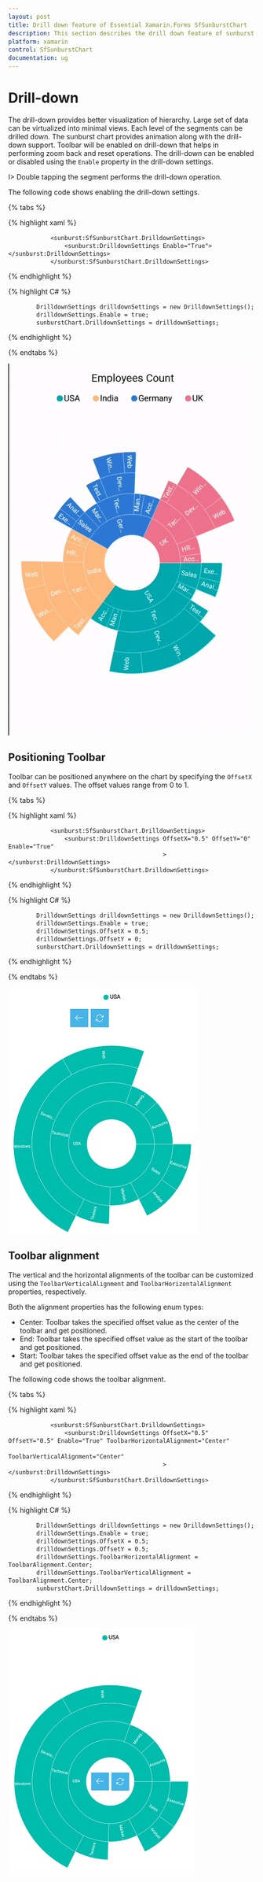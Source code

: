 ```yaml
---
layout: post
title: Drill down feature of Essential Xamarin.Forms SfSunburstChart
description: This section describes the drill down feature of sunburst chart.
platform: xamarin
control: SfSunburstChart
documentation: ug
---
```


# Drill-down

The drill-down provides better visualization of hierarchy. Large set of data can be virtualized into minimal views. Each level of the segments can be drilled down. The sunburst chart provides animation along with the drill-down support. Toolbar will be enabled on drill-down that helps in performing zoom back and reset operations. The drill-down can be enabled or disabled using the `Enable` property in the drill-down settings.

I>  Double tapping the segment performs the drill-down operation.

The following code shows enabling the drill-down settings.

{% tabs %} 

{% highlight xaml %}

                <sunburst:SfSunburstChart.DrilldownSettings>
                    <sunburst:DrilldownSettings Enable="True"></sunburst:DrilldownSettings>
                </sunburst:SfSunburstChart.DrilldownSettings>   


{% endhighlight %}

{% highlight C# %}

            DrilldownSettings drilldownSettings = new DrilldownSettings();
            drilldownSettings.Enable = true;
            sunburstChart.DrilldownSettings = drilldownSettings;

{% endhighlight %}

{% endtabs %} 

![](Drilldown_images/Drilldown.gif)

## Positioning Toolbar

Toolbar can be positioned anywhere on the chart by specifying the `OffsetX` and `OffsetY` values. The offset values range from 0 to 1.

{% tabs %} 

{% highlight xaml %}

                <sunburst:SfSunburstChart.DrilldownSettings>
                    <sunburst:DrilldownSettings OffsetX="0.5" OffsetY="0" Enable="True"
                                                ></sunburst:DrilldownSettings>
                </sunburst:SfSunburstChart.DrilldownSettings>  


{% endhighlight %}

{% highlight C# %}

            DrilldownSettings drilldownSettings = new DrilldownSettings();
            drilldownSettings.Enable = true;
            drilldownSettings.OffsetX = 0.5;
            drilldownSettings.OffsetY = 0;
            sunburstChart.DrilldownSettings = drilldownSettings;

{% endhighlight %}

{% endtabs %} 

![](Drilldown_images/Offset.png)

## Toolbar alignment 

The vertical and the horizontal alignments of the toolbar can be customized using the `ToolbarVerticalAlignment` and `ToolbarHorizontalAlignment` properties, respectively.

Both the alignment properties has the following enum types:

* Center: Toolbar takes the specified offset value as the center of the toolbar and get positioned.
* End: Toolbar takes the specified offset value as the start of the toolbar and get positioned.
* Start: Toolbar takes the specified offset value as the end of the toolbar and get positioned.

The following code shows the toolbar alignment.

{% tabs %} 

{% highlight xaml %}

                <sunburst:SfSunburstChart.DrilldownSettings>
                    <sunburst:DrilldownSettings OffsetX="0.5" OffsetY="0.5" Enable="True" ToolbarHorizontalAlignment="Center"
                                                ToolbarVerticalAlignment="Center"
                                                ></sunburst:DrilldownSettings>
                </sunburst:SfSunburstChart.DrilldownSettings>

{% endhighlight %}

{% highlight C# %}

            DrilldownSettings drilldownSettings = new DrilldownSettings();
            drilldownSettings.Enable = true;
            drilldownSettings.OffsetX = 0.5;
            drilldownSettings.OffsetY = 0.5;
            drilldownSettings.ToolbarHorizontalAlignment = ToolbarAlignment.Center;
            drilldownSettings.ToolbarVerticalAlignment = ToolbarAlignment.Center;
            sunburstChart.DrilldownSettings = drilldownSettings;


{% endhighlight %}

{% endtabs %} 

![](Drilldown_images/ToolbarAlignment.png)

